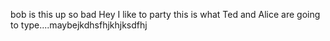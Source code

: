 
bob is  this up so bad
Hey I like to party
this is what Ted and Alice are going to type....maybejkdhsfhjkhjksdfhj

